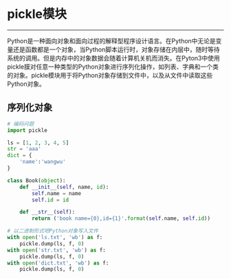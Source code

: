 # pickle模块

---

Python是一种面向对象和面向过程的解释型程序设计语言。在Python中无论是变量还是函数都是一个对象，当Python脚本运行时，对象存储在内层中，随时等待系统的调用。但是内存中的对象数据会随着计算机关机而消失。在Pyton3中使用pickle膜对任意一种类型的Python对象进行序列化操作，如列表、字典和一个类的对象。pickle模块用于将Python对象存储到文件中，以及从文件中读取这些Python对象。

## 序列化对象

```python
# 编码问题
import pickle

ls = [1, 2, 3, 4, 5]
str = 'aaa'
dict = {
    'name':'wangwu'
}

class Book(object):
    def __init__(self, name, id):
        self.name = name
        self.id = id

    def __str__(self):
        return ('book name={0},id={1}'.format(self.name, self.id))

# 以二进制形式吧Python对象写入文件
with open('ls.txt', 'wb') as f:
    pickle.dump(ls, f, 0)
with open('str.txt', 'wb') as f:
    pickle.dump(ls, f, 0)
with open('dict.txt', 'wb') as f:
    pickle.dump(ls, f, 0)
```

